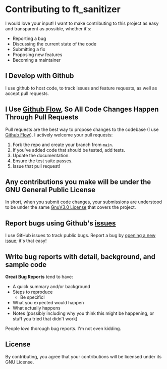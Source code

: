# Contributing to ft_sanitizer
I would love your input! I want to make contributing to this project as easy and transparent as possible, whether it's:

- Reporting a bug
- Discussing the current state of the code
- Submitting a fix
- Proposing new features
- Becoming a maintainer

## I Develop with Github
I use github to host code, to track issues and feature requests, as well as accept pull requests.

## I Use [Github Flow](https://guides.github.com/introduction/flow/index.html), So All Code Changes Happen Through Pull Requests
Pull requests are the best way to propose changes to the codebase (I use [Github Flow](https://guides.github.com/introduction/flow/index.html)). I actively welcome your pull requests:

1. Fork the repo and create your branch from `main`.
2. If you've added code that should be tested, add tests.
3. Update the documentation.
4. Ensure the test suite passes.
5. Issue that pull request!

## Any contributions you make will be under the GNU General Public License
In short, when you submit code changes, your submissions are understood to be under the same [GnuV3.0 License](https://www.gnu.org/licenses/gpl-3.0.en.html) that covers the project.

## Report bugs using Github's [issues](https://github.com/hypn0x/ft_sanitizer/issues)
I use GitHub issues to track public bugs. Report a bug by [opening a new issue](https://github.com/hypn0x/ft_sanitizer/issues/new/choose); it's that easy!

## Write bug reports with detail, background, and sample code

**Great Bug Reports** tend to have:

- A quick summary and/or background
- Steps to reproduce
  - Be specific!
- What you expected would happen
- What actually happens
- Notes (possibly including why you think this might be happening, or stuff you tried that didn't work)

People *love* thorough bug reports. I'm not even kidding.


## License
By contributing, you agree that your contributions will be licensed under its GNU License.

